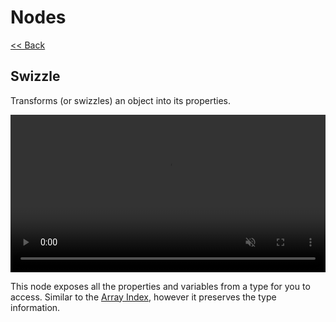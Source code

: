 # Nodes
[<< Back](/nodes/index.md)

## Swizzle
Transforms (or swizzles) an object into its properties.

<video width="100%" loop autoplay muted>
  <source src="https://i.lu.je/2020/rdnnJCGnzh.mp4" type="video/mp4"/>
</video>

This node exposes all the properties and variables from a type for you to access. Similar to the [Array Index](/nodes/array_index.md), however it preserves the type information.
